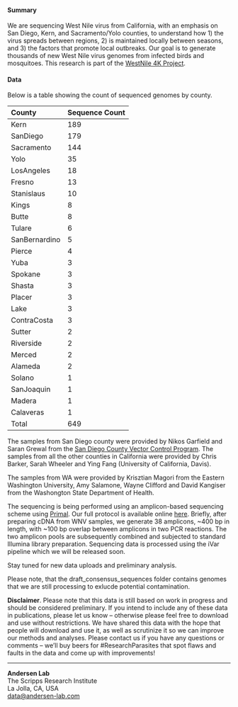 #### Summary
We are sequencing West Nile virus from California, with an emphasis on San Diego, Kern, and Sacramento/Yolo counties, to understand how 1) the virus spreads between regions, 2) is maintained locally between seasons, and 3) the factors that promote local outbreaks. Our goal is to generate thousands of new West Nile virus genomes from infected birds and mosquitoes. This research is part of the [WestNile 4K Project](https://westnile4k.org/).

#### Data
Below is a table showing the count of sequenced  genomes by county.

| County          |   Sequence Count |
| :-------------- | :--------------- |
| Kern            |              189 |
| SanDiego        |              179 |
| Sacramento      |              144 |
| Yolo            |               35 |
| LosAngeles      |               18 |
| Fresno          |               13 |
| Stanislaus      |               10 |
| Kings           |                8 |
| Butte           |                8 |
| Tulare          |                6 |
| SanBernardino   |                5 |
| Pierce          |                4 |
| Yuba            |                3 |
| Spokane         |                3 |
| Shasta          |                3 |
| Placer          |                3 |
| Lake            |                3 |
| ContraCosta     |                3 |
| Sutter          |                2 |
| Riverside       |                2 |
| Merced          |                2 |
| Alameda         |                2 |
| Solano          |                1 |
| SanJoaquin      |                1 |
| Madera          |                1 |
| Calaveras       |                1 |
| Total           |             649  |

The samples from San Diego county were provided by Nikos Garfield and Saran Grewal from the [San Diego County Vector Control Program](http://www.sandiegocounty.gov/deh/pests/vector_disease.html). 
The samples from all the other counties in California were provided by Chris Barker, Sarah Wheeler and Ying Fang (University of California, Davis).

The samples from WA were provided by Krisztian Magori from the Eastern Washington University, Amy Salamone, Wayne Clifford and David Kangiser from the Washongton State Department of Health.

The sequencing is being performed using an amplicon-based sequencing scheme using [Primal](http://primal.zibraproject.org/). Our full protocol is available online [here](https://docs.google.com/document/d/1PilT4w5jHO-ROsE8TL5WBGa0wSCdTHAsNl1LIOYiTgk/edit?usp=sharing). Briefly, after preparing cDNA from WNV samples, we generate 38 amplicons, ~400 bp in length, with ~100 bp overlap between amplicons in two PCR reactions. The two amplicon pools are subsequently combined and subjected to standard Illumina library preparation. Sequencing data is processed using the iVar pipeline which we will be released soon.

Stay tuned for new data uploads and preliminary analysis. 

Please note, that the draft_consensus_sequences folder contains genomes that we are still processing to exlucde potential contamination.

**Disclaimer**. Please note that this data is still based on work in progress and should be considered preliminary. If you intend to include any of these data in publications, please let us know – otherwise please feel free to download and use without restrictions. We have shared this data with the hope that people will download and use it, as well as scrutinize it so we can improve our methods and analyses. Please contact us if you have any questions or comments – we’ll buy beers for #ResearchParasites that spot flaws and faults in the data and come up with improvements!

---
**Andersen Lab**  
The Scripps Research Institute  
La Jolla, CA, USA  
[data@andersen-lab.com](mailto:data@andersen-lab.com)
